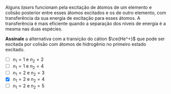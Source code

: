 Alguns *lasers* funcionam pela excitação de átomos de um elemento e colisão posterior entre esses átomos excitados e os de outro elemento, com transferência da sua energia de excitação para esses átomos. A transferência é mais eficiente quando a separação dos níveis de energia é a mesma nas duas espécies.

**Assinale** a alternativa com a transição do cátion $\ce{He^+}$ que pode ser excitada por colisão com átomos de hidrogênio no primeiro estado excitado.

- [ ] $n_1 = 1$ e $n_2 = 2$
- [ ] $n_1 = 1$ e $n_2 = 4$
- [ ] $n_1 = 2$ e $n_2 = 3$
- [x] $n_1 = 2$ e $n_2 = 4$
- [ ] $n_1 = 2$ e $n_2 = 5$

